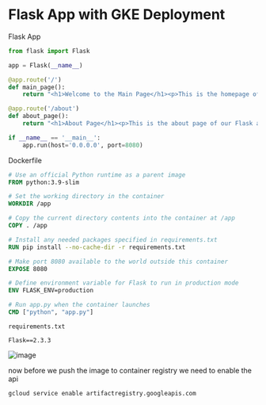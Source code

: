 # Flask App with GKE Deployment

Flask App
```py
from flask import Flask

app = Flask(__name__)

@app.route('/')
def main_page():
    return "<h1>Welcome to the Main Page</h1><p>This is the homepage of our Flask app.</p>"

@app.route('/about')
def about_page():
    return "<h1>About Page</h1><p>This is the about page of our Flask app.</p>"

if __name__ == '__main__':
    app.run(host='0.0.0.0', port=8080)

```

Dockerfile
```Dockerfile
# Use an official Python runtime as a parent image
FROM python:3.9-slim

# Set the working directory in the container
WORKDIR /app

# Copy the current directory contents into the container at /app
COPY . /app

# Install any needed packages specified in requirements.txt
RUN pip install --no-cache-dir -r requirements.txt

# Make port 8080 available to the world outside this container
EXPOSE 8080

# Define environment variable for Flask to run in production mode
ENV FLASK_ENV=production

# Run app.py when the container launches
CMD ["python", "app.py"]

```

`requirements.txt`
```
Flask==2.3.3

```

![image](https://github.com/user-attachments/assets/2cc1646c-ae2e-4bc2-973f-1b3e8cf588a9)


now before we push the image to container registry we need to enable the api
```
gcloud service enable artifactregistry.googleapis.com
```
